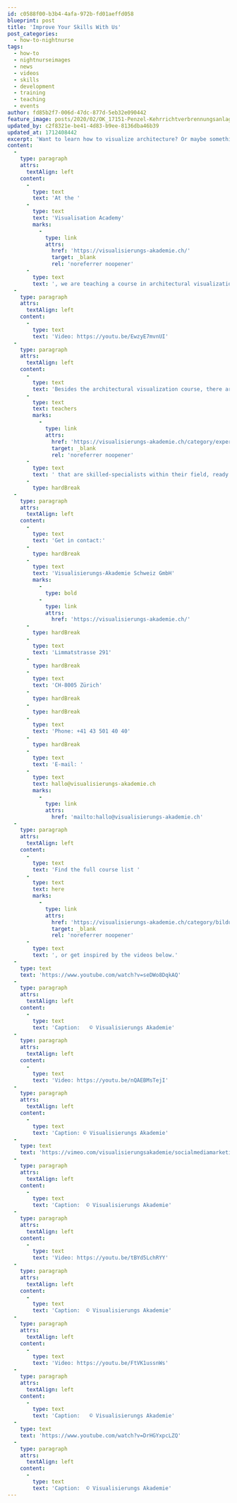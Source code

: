 ```yaml
---
id: c0588f00-b3b4-4afa-972b-fd01aeffd058
blueprint: post
title: 'Improve Your Skills With Us'
post_categories:
  - how-to-nightnurse
tags:
  - how-to
  - nightnurseimages
  - news
  - videos
  - skills
  - development
  - training
  - teaching
  - events
author: fd85b2f7-006d-47dc-877d-5eb32e090442
feature_image: posts/2020/02/OK_17151-Penzel-Kehrrichtverbrennungsanlage-KEBAG-pov2-170223-c.jpg
updated_by: c2f8321e-be41-4d83-b9ee-8136dba46b39
updated_at: 1712408442
excerpt: 'Want to learn how to visualize architecture? Or maybe something about social media marketing? Or visual storytelling? Do not worry, we got you.'
content:
  -
    type: paragraph
    attrs:
      textAlign: left
    content:
      -
        type: text
        text: 'At the '
      -
        type: text
        text: 'Visualisation Academy'
        marks:
          -
            type: link
            attrs:
              href: 'https://visualisierungs-akademie.ch/'
              target: _blank
              rel: 'noreferrer noopener'
      -
        type: text
        text: ', we are teaching a course in architectural visualization. Giving you the unique opportunity to learn how to visualize the Nightnurse way.'
  -
    type: paragraph
    attrs:
      textAlign: left
    content:
      -
        type: text
        text: 'Video: https://youtu.be/EwzyE7mvnUI'
  -
    type: paragraph
    attrs:
      textAlign: left
    content:
      -
        type: text
        text: 'Besides the architectural visualization course, there are many other courses with handpicked '
      -
        type: text
        text: teachers
        marks:
          -
            type: link
            attrs:
              href: 'https://visualisierungs-akademie.ch/category/experts/'
              target: _blank
              rel: 'noreferrer noopener'
      -
        type: text
        text: ' that are skilled-specialists within their field, ready to help you develop and improve your skills. '
      -
        type: hardBreak
  -
    type: paragraph
    attrs:
      textAlign: left
    content:
      -
        type: text
        text: 'Get in contact:'
      -
        type: hardBreak
      -
        type: text
        text: 'Visualisierungs-Akademie Schweiz GmbH'
        marks:
          -
            type: bold
          -
            type: link
            attrs:
              href: 'https://visualisierungs-akademie.ch/'
      -
        type: hardBreak
      -
        type: text
        text: 'Limmatstrasse 291'
      -
        type: hardBreak
      -
        type: text
        text: 'CH-8005 Zürich'
      -
        type: hardBreak
      -
        type: hardBreak
      -
        type: text
        text: 'Phone: +41 43 501 40 40'
      -
        type: hardBreak
      -
        type: text
        text: 'E-mail: '
      -
        type: text
        text: hallo@visualisierungs-akademie.ch
        marks:
          -
            type: link
            attrs:
              href: 'mailto:hallo@visualisierungs-akademie.ch'
  -
    type: paragraph
    attrs:
      textAlign: left
    content:
      -
        type: text
        text: 'Find the full course list '
      -
        type: text
        text: here
        marks:
          -
            type: link
            attrs:
              href: 'https://visualisierungs-akademie.ch/category/bildung/'
              target: _blank
              rel: 'noreferrer noopener'
      -
        type: text
        text: ', or get inspired by the videos below.'
  -
    type: text
    text: 'https://www.youtube.com/watch?v=seDWo8DqkAQ'
  -
    type: paragraph
    attrs:
      textAlign: left
    content:
      -
        type: text
        text: 'Caption:   © Visualisierungs Akademie'
  -
    type: paragraph
    attrs:
      textAlign: left
    content:
      -
        type: text
        text: 'Video: https://youtu.be/nQAEBMsTejI'
  -
    type: paragraph
    attrs:
      textAlign: left
    content:
      -
        type: text
        text: 'Caption: © Visualisierungs Akademie'
  -
    type: text
    text: 'https://vimeo.com/visualisierungsakademie/socialmediamarketing'
  -
    type: paragraph
    attrs:
      textAlign: left
    content:
      -
        type: text
        text: 'Caption:  © Visualisierungs Akademie'
  -
    type: paragraph
    attrs:
      textAlign: left
    content:
      -
        type: text
        text: 'Video: https://youtu.be/tBYd5LchRYY'
  -
    type: paragraph
    attrs:
      textAlign: left
    content:
      -
        type: text
        text: 'Caption:  © Visualisierungs Akademie'
  -
    type: paragraph
    attrs:
      textAlign: left
    content:
      -
        type: text
        text: 'Video: https://youtu.be/FtVK1ussnWs'
  -
    type: paragraph
    attrs:
      textAlign: left
    content:
      -
        type: text
        text: 'Caption:   © Visualisierungs Akademie'
  -
    type: text
    text: 'https://www.youtube.com/watch?v=DrHGYxpcLZQ'
  -
    type: paragraph
    attrs:
      textAlign: left
    content:
      -
        type: text
        text: 'Caption:  © Visualisierungs Akademie'
---
```

